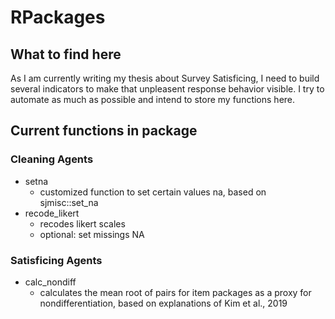 # RPackages


## What to find here

As I am currently writing my thesis about Survey Satisficing, I need to build several indicators to make that unpleasent response behavior visible. I try to automate as much as possible and intend to store my functions here.

## Current functions in package

### Cleaning Agents

- setna 
    - customized function to set certain values na, based on sjmisc::set_na
- recode_likert
    - recodes likert scales
    - optional: set missings NA


### Satisficing Agents

- calc_nondiff
    - calculates the mean root of pairs for item packages as a proxy for nondifferentiation, based on explanations of Kim et al., 2019


